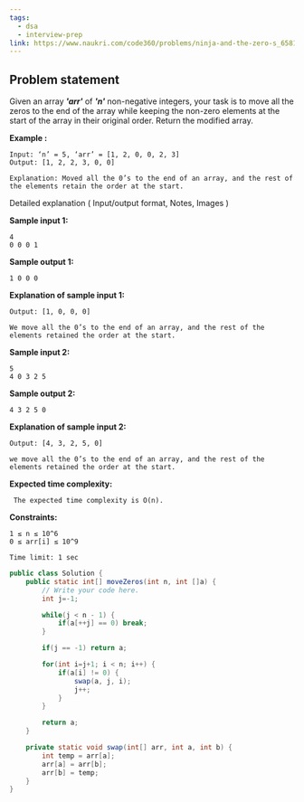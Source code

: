 ```yaml
---
tags:
  - dsa
  - interview-prep
link: https://www.naukri.com/code360/problems/ninja-and-the-zero-s_6581958?utm_source=youtube&utm_medium=affiliate&utm_campaign=striver_Arrayproblems&leftPanelTabValue=PROBLEM
---
```

## Problem statement

Given an array _**'arr'**_ of _**'n'**_ non-negative integers, your task is to move all the zeros to the end of the array while keeping the non-zero elements at the start of the array in their original order. Return the modified array.

**Example :**

```
Input: ‘n’ = 5, ‘arr’ = [1, 2, 0, 0, 2, 3]
Output: [1, 2, 2, 3, 0, 0]

Explanation: Moved all the 0’s to the end of an array, and the rest of the elements retain the order at the start.
```

Detailed explanation ( Input/output format, Notes, Images )

**Sample input 1:**

```
4
0 0 0 1 
```

**Sample output 1:**

```
1 0 0 0 
```

**Explanation of sample input 1:**

```
Output: [1, 0, 0, 0]

We move all the 0’s to the end of an array, and the rest of the elements retained the order at the start.
```

**Sample input 2:**

```
5
4 0 3 2 5 
```

**Sample output 2:**

```
4 3 2 5 0 
```

**Explanation of sample input 2:**

```
Output: [4, 3, 2, 5, 0]

we move all the 0’s to the end of an array, and the rest of the elements retained the order at the start.
```

**Expected time complexity:**

```
 The expected time complexity is O(n).
```

**Constraints:**

```
1 ≤ n ≤ 10^6
0 ≤ arr[i] ≤ 10^9

Time limit: 1 sec
```

```Java
public class Solution {
    public static int[] moveZeros(int n, int []a) {
        // Write your code here.
        int j=-1;

        while(j < n - 1) {
            if(a[++j] == 0) break;
        }

        if(j == -1) return a;

        for(int i=j+1; i < n; i++) {
            if(a[i] != 0) {
                swap(a, j, i);
                j++;
            }
        }

        return a;
    }

    private static void swap(int[] arr, int a, int b) {
        int temp = arr[a];
        arr[a] = arr[b];
        arr[b] = temp;
    }
}
```